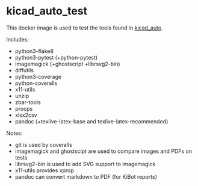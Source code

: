 # kicad_auto_test

This docker image is used to test the tools found in [kicad_auto](http://github.com/INTI-CMNB/kicad_auto).

Includes:

* python3-flake8
* python3-pytest (+python-pytest)
* imagemagick (+ghostscript +librsvg2-bin)
* diffutils
* python3-coverage
* python-coveralls
* x11-utils
* unzip
* zbar-tools
* procps
* xlsx2csv
* pandoc (+texlive-latex-base and texlive-latex-recommended)

Notes:
* git is used by coveralls
* imagemagick and ghostscipt are used to compare images and PDFs on tests
* librsvg2-bin is used to add SVG support to imagemagick
* x11-utils provides xprop
* pandoc can convert markdown to PDF (for KiBot reports)

